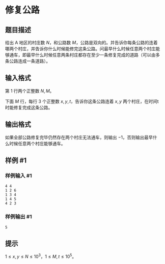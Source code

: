 # 修复公路

## 题目描述

给出 A 地区的村庄数 $N$，和公路数 $M$，公路是双向的。并告诉你每条公路的连着哪两个村庄，并告诉你什么时候能修完这条公路。问最早什么时候任意两个村庄能够通车，即最早什么时候任意两条村庄都存在至少一条修复完成的道路（可以由多条公路连成一条道路）。

## 输入格式

第 $1$ 行两个正整数 $N,M$。

下面 $M$ 行，每行 $3$ 个正整数 $x,y,t$，告诉你这条公路连着 $x,y$ 两个村庄，在时间t时能修复完成这条公路。

## 输出格式

如果全部公路修复完毕仍然存在两个村庄无法通车，则输出 $-1$，否则输出最早什么时候任意两个村庄能够通车。

## 样例 #1

### 样例输入 #1
```
4 4
1 2 6
1 3 4
1 4 5
4 2 3
```

### 样例输出 #1

```
5
```

## 提示

$1\leq x, y\leq N \le 10 ^ 3$，$1\leq M, t \le 10 ^ 5$。

